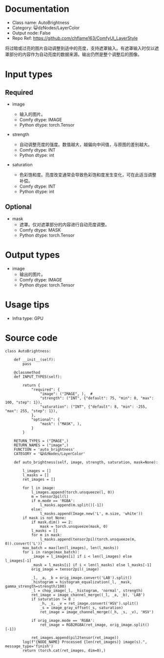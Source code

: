 # Documentation
- Class name: AutoBrightness
- Category: 😺dzNodes/LayerColor
- Output node: False
- Repo Ref: https://github.com/chflame163/ComfyUI_LayerStyle

将过暗或过亮的图片自动调整到适中的亮度，支持遮罩输入。有遮罩输入时仅以遮罩部分的内容作为自动亮度的数据来源。输出仍然是整个调整后的图像。

# Input types
## Required

- image
    - 输入的图片。
    - Comfy dtype: IMAGE
    - Python dtype: torch.Tensor

- strength
    - 自动调整亮度的强度。数值越大，越偏向中间值，与原图的差别越大。
    - Comfy dtype: INT
    - Python dtype: int

- saturation
    - 色彩饱和度。亮度改变通常会导致色彩饱和度发生变化，可在此适当调整补偿。
    - Comfy dtype: INT
    - Python dtype: int

## Optional

- mask
    - 遮罩。仅对遮罩部分的内容进行自动亮度调整。
    - Comfy dtype: MASK
    - Python dtype: torch.Tensor


# Output types

- image
    - 输出的图片。
    - Comfy dtype: IMAGE
    - Python dtype: torch.Tensor

# Usage tips
- Infra type: GPU

# Source code
```
class AutoBrightness:

    def __init__(self):
        pass

    @classmethod
    def INPUT_TYPES(self):

        return {
            "required": {
                "image": ("IMAGE", ),  #
                "strength": ("INT", {"default": 75, "min": 0, "max": 100, "step": 1}),
                "saturation": ("INT", {"default": 8, "min": -255, "max": 255, "step": 1}),
            },
            "optional": {
                "mask": ("MASK", ),
            }
        }

    RETURN_TYPES = ("IMAGE",)
    RETURN_NAMES = ("image",)
    FUNCTION = 'auto_brightness'
    CATEGORY = '😺dzNodes/LayerColor'

    def auto_brightness(self, image, strength, saturation, mask=None):

        l_images = []
        l_masks = []
        ret_images = []

        for l in image:
            l_images.append(torch.unsqueeze(l, 0))
            m = tensor2pil(l)
            if m.mode == 'RGBA':
                l_masks.append(m.split()[-1])
            else:
                l_masks.append(Image.new('L', m.size, 'white'))
        if mask is not None:
            if mask.dim() == 2:
                mask = torch.unsqueeze(mask, 0)
            l_masks = []
            for m in mask:
                l_masks.append(tensor2pil(torch.unsqueeze(m, 0)).convert('L'))
        max_batch = max(len(l_images), len(l_masks))
        for i in range(max_batch):
            _image = l_images[i] if i < len(l_images) else l_images[-1]
            _mask = l_masks[i] if i < len(l_masks) else l_masks[-1]
            orig_image = tensor2pil(_image)

            _l, _a, _b = orig_image.convert('LAB').split()
            _histogram = histogram_equalization(_l, _mask, gamma_strength=strength/100)
            _l = chop_image(_l, _histogram, 'normal', strength)
            ret_image = image_channel_merge((_l, _a, _b), 'LAB')
            if saturation != 0 :
                _h, _s, _v = ret_image.convert('HSV').split()
                _s = image_gray_offset(_s, saturation)
                ret_image = image_channel_merge((_h, _s, _v), 'HSV')

            if orig_image.mode == 'RGBA':
                ret_image = RGB2RGBA(ret_image, orig_image.split()[-1])

            ret_images.append(pil2tensor(ret_image))
        log(f"{NODE_NAME} Processed {len(ret_images)} image(s).", message_type='finish')
        return (torch.cat(ret_images, dim=0),)
```
